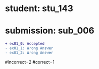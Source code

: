# student: stu_143
# submission: sub_006

```diff
+ ex01_0: Accepted
- ex01_1: Wrong Answer
- ex01_2: Wrong Answer
```
#incorrect=2
#correct=1
